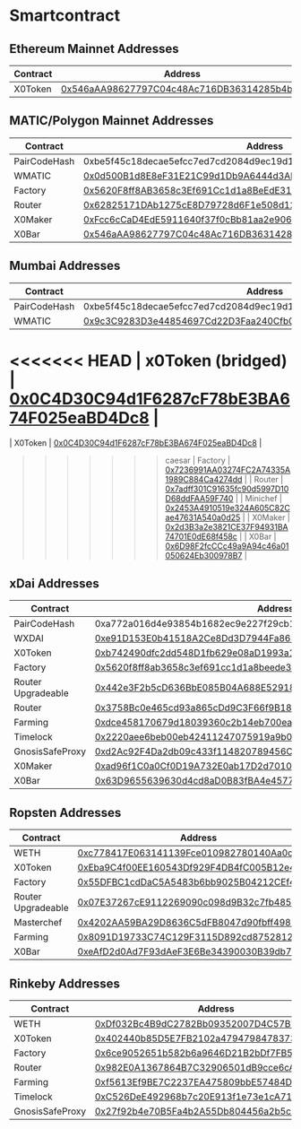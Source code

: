 # Smartcontract

## Ethereum Mainnet Addresses

| Contract | Address |
| ------ | ------ |
| X0Token | [0x546aAA98627797C04c48Ac716DB36314285b4b5a][x0Token-mainnet] |

## MATIC/Polygon Mainnet Addresses

| Contract | Address |
| ------ | ------ |
| PairCodeHash | 0xbe5f45c18decae5efcc7ed7cd2084d9ec19d11a86d2566a8ee202504b65b9a64 |
| WMATIC | [0x0d500B1d8E8eF31E21C99d1Db9A6444d3ADf1270][weth-matic]  |
| Factory | [0x5620F8ff8AB3658c3Ef691Cc1d1a8BeEdE31F01c][factory-matic] |
| Router | [0x62825171DAb1275cE8D79728d6F1e508d12185DC][router-matic] |
| X0Maker | [0xFcc6cCaD4EdE5911640f37f0cBb81aa2e906f3dB][x0maker-matic] |
| X0Bar | [0x546aAA98627797C04c48Ac716DB36314285b4b5a][x0bar-matic] |

## Mumbai Addresses

| Contract | Address |
| ------ | ------ |
| PairCodeHash | 0xbe5f45c18decae5efcc7ed7cd2084d9ec19d11a86d2566a8ee202504b65b9a64 |
| WMATIC | [0x9c3C9283D3e44854697Cd22D3Faa240Cfb032889][weth-mumbai]  |
<<<<<<< HEAD
| x0Token (bridged) | [0x0C4D30C94d1F6287cF78bE3BA674F025eaBD4Dc8][x0Token-mumbai] |
=======
| X0Token | [0x0C4D30C94d1F6287cF78bE3BA674F025eaBD4Dc8][x0Token-mumbai] |
>>>>>>> caesar
| Factory | [0x7236991AA03274FC2A74335A1989C884Ca4274dd][factory-mumbai] |
| Router | [0x7adff301C91635fc90d5997D10D68ddFAA59F740][router-mumbai] |
| Minichef | [0x2453A4910519e324A605C82Cae47631A540a0d25][minichef-mumbai] |
| X0Maker | [0x2d3B3a2e3821CE37F94931BA74701E0dE68f458c][x0maker-mumbai] |
| X0Bar | [0x6D98F2fcCCc49a9A94c46a01050624Eb300978B7][x0bar-mumbai] |

## xDai Addresses

| Contract | Address |
| ------ | ------ |
| PairCodeHash | 0xa772a016d4e93854b1682ec9e227f29cb17ebf5c014ebfc2c7326b338d8ddbf0 |
| WXDAI | [0xe91D153E0b41518A2Ce8Dd3D7944Fa863463a97d][weth-xdai]  |
| X0Token | [0xb742490dfc2dd548D1fb629e08aD1993a1A51817][x0Token-xdai] |
| Factory | [0x5620f8ff8ab3658c3ef691cc1d1a8beede31f01c][factory-xdai] |
| Router Upgradeable | [0x442e3F2b5cD636BbE085B04A688E529183fad353][routerUpgradeable-xdai] |
| Router | [0x3758Bc0e465cd93a865cDd9C3F66f9B1847C5D3f][router-xdai] |
| Farming | [0xdce458170679d18039360c2b14eb700ea5fb26fe][farming-xdai] |
| Timelock | [0x2220aee6beb00eb42411247075919a9b00286b9b][timelock-xdai] |
| GnosisSafeProxy | [0xd2Ac92F4Da2db09c433f114820789456CbB2B185][gnosis-xdai] |
| X0Maker | [0xad96f1C0a0Cf0D19A732E0ab17D2d7010f6ddA81][x0maker-xdai] |
| X0Bar | [0x63D9655639630d4cd8aD0B83fBA4e4577170B8a7][x0bar-xdai] |

## Ropsten Addresses

| Contract | Address |
| ------ | ------ |
| WETH | [0xc778417E063141139Fce010982780140Aa0cD5Ab][weth-ropsten]  |
| X0Token | [0xEba9C4f00EE160543Df929F4DB4fC005B12e40D5][x0Token-ropsten] |
| Factory | [0x55DFBC1cdDaC5A5483b6bb9025B04212CEf4a92d][factory-ropsten] |
| Router Upgradeable | [0x07E37267cE9112269090c098d9B32c7fb4853f92][routerUpgradeable-ropsten] |
| Masterchef | [0x4202AA59BA29D8636C5dFB8047d90fbff4981dc0][masterchef-ropsten] |
| Farming | [0x8091D19733C74C129F3115D892cd875281267f26 ][farming-ropsten] |
| X0Bar | [0xeAfD2d0Ad7F93dAeF3E6Be34390030B39db7cCa3][x0bar-ropsten] |

## Rinkeby Addresses

| Contract | Address |
| ------ | ------ |
| WETH | [0xDf032Bc4B9dC2782Bb09352007D4C57B75160B15][weth-rinkeby]  |
| X0Token | [0x402440b85D5E7FB2102a4794798478373f88BcAA][x0Token-rinkeby] |
| Factory | [0x6ce9052651b582b6a9646D21B2bDf7FB529C4EdC][factory-rinkeby] |
| Router | [0x982E0A1367864B7C32906501dB9cce6cAdFB0E1a][router-rinkeby] |
| Farming | [0xf5613Ef9BE7C2237EA475809bbE57484D2A71D16][farming-rinkeby] |
| Timelock | [0xC526DeE492968b7c20E913f1e73e1cA71915BC00][timelock-rinkeby] |
| GnosisSafeProxy | [0x27f92b4e70B5Fa4b2A55Db804456a2b5ca1B459C][gnosis-rinkeby] |

   [x0Token-mainnet]: <https://etherscan.io/address/0x546aAA98627797C04c48Ac716DB36314285b4b5a>

   [weth-matic]: <https://explorer-mainnet.maticvigil.com/address/0x0d500B1d8E8eF31E21C99d1Db9A6444d3ADf1270>
   [factory-matic]: <https://explorer-mainnet.maticvigil.com/address/0x5620F8ff8AB3658c3Ef691Cc1d1a8BeEdE31F01c>
   [router-matic]: <https://explorer-mainnet.maticvigil.com/address/0x62825171DAb1275cE8D79728d6F1e508d12185DC>
   [x0bar-matic]: <https://explorer-mainnet.maticvigil.com/address/0x546aAA98627797C04c48Ac716DB36314285b4b5a>
   [x0maker-matic]: <https://explorer-mainnet.maticvigil.com/address/0xFcc6cCaD4EdE5911640f37f0cBb81aa2e906f3dB>

   [weth-mumbai]: <https://explorer-mumbai.maticvigil.com/address/0x9c3C9283D3e44854697Cd22D3Faa240Cfb032889>
   [x0token-mumbai]: <https://explorer-mumbai.maticvigil.com/address/0x0C4D30C94d1F6287cF78bE3BA674F025eaBD4Dc8>
   [factory-mumbai]: <https://explorer-mumbai.maticvigil.com/address/0x7236991AA03274FC2A74335A1989C884Ca4274dd>
   [router-mumbai]: <https://explorer-mumbai.maticvigil.com/address/0x7adff301C91635fc90d5997D10D68ddFAA59F740>
   [minichef-mumbai]: <https://explorer-mumbai.maticvigil.com/address/0x2453A4910519e324A605C82Cae47631A540a0d25>
   [x0bar-mumbai]: <https://explorer-mumbai.maticvigil.com/address/0x6D98F2fcCCc49a9A94c46a01050624Eb300978B7>
   [x0maker-mumbai]: <https://explorer-mumbai.maticvigil.com/address/0x2d3B3a2e3821CE37F94931BA74701E0dE68f458c>

   [x0Token-xdai]: <https://blockscout.com/xdai/mainnet/address/0xb742490dfc2dd548D1fb629e08aD1993a1A51817>
   [weth-xdai]: <https://blockscout.com/xdai/mainnet/address/0xe91D153E0b41518A2Ce8Dd3D7944Fa863463a97d>
   [factory-xdai]: <https://blockscout.com/xdai/mainnet/address/0x5620f8ff8ab3658c3ef691cc1d1a8beede31f01c>
   [routerUpgradeable-xdai]: <https://blockscout.com/xdai/mainnet/address/0x442e3F2b5cD636BbE085B04A688E529183fad353>
   [router-xdai]: <https://blockscout.com/xdai/mainnet/address/0x3758Bc0e465cd93a865cDd9C3F66f9B1847C5D3f>
   [farming-xdai]: <https://blockscout.com/xdai/mainnet/address/0xdce458170679d18039360c2b14eb700ea5fb26fe>
   [timelock-xdai]: <https://blockscout.com/xdai/mainnet/address/0x2220aee6beb00eb42411247075919a9b00286b9b>
   [gnosis-xdai]: <https://blockscout.com/xdai/mainnet/address/0xd2Ac92F4Da2db09c433f114820789456CbB2B185>
   [x0bar-xdai]: <https://blockscout.com/xdai/mainnet/address/0x63D9655639630d4cd8aD0B83fBA4e4577170B8a7>
   [x0maker-xdai]: <https://blockscout.com/xdai/mainnet/address/0xad96f1C0a0Cf0D19A732E0ab17D2d7010f6ddA81>

   [x0Token-ropsten]: <https://ropsten.etherscan.io/address/0xEba9C4f00EE160543Df929F4DB4fC005B12e40D5>
   [weth-ropsten]: <https://ropsten.etherscan.io/address/0xc778417E063141139Fce010982780140Aa0cD5Ab>
   [factory-ropsten]: <https://ropsten.etherscan.io/address/0x55DFBC1cdDaC5A5483b6bb9025B04212CEf4a92d>
   [routerUpgradeable-ropsten]: <https://ropsten.etherscan.io/address/0x07E37267cE9112269090c098d9B32c7fb4853f92>
   [masterchef-ropsten]: <https://ropsten.etherscan.io/address/0x4202AA59BA29D8636C5dFB8047d90fbff4981dc0>
   [farming-ropsten]: <https://ropsten.etherscan.io/address/0x8091D19733C74C129F3115D892cd875281267f26>
   [x0bar-ropsten]: <https://ropsten.etherscan.io/address/0xeAfD2d0Ad7F93dAeF3E6Be34390030B39db7cCa3>
   
   [x0Token-rinkeby]: <https://rinkeby.etherscan.io/address/0x402440b85D5E7FB2102a4794798478373f88BcAA>
   [weth-rinkeby]: <https://rinkeby.etherscan.io/address/0xDf032Bc4B9dC2782Bb09352007D4C57B75160B15>
   [factory-rinkeby]: <https://rinkeby.etherscan.io/address/0x6ce9052651b582b6a9646D21B2bDf7FB529C4EdC>
   [router-rinkeby]: <https://rinkeby.etherscan.io/address/0x982E0A1367864B7C32906501dB9cce6cAdFB0E1a>
   [farming-rinkeby]: <https://rinkeby.etherscan.io/address/0xf5613Ef9BE7C2237EA475809bbE57484D2A71D16>
   [timelock-rinkeby]: <https://rinkeby.etherscan.io/address/0xC526DeE492968b7c20E913f1e73e1cA71915BC00>
   [gnosis-rinkeby]: <https://rinkeby.etherscan.io/address/0x27f92b4e70B5Fa4b2A55Db804456a2b5ca1B459C>
   
